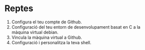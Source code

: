 # Reptes

1. Configura el teu compte de Github.
2. Configuració del teu entorn de desenvolupament basat en C a la màquina virtual debian.
3. Vincula la màquina virtual a Github.
4. Configuració i personalitza la teva shell. 
